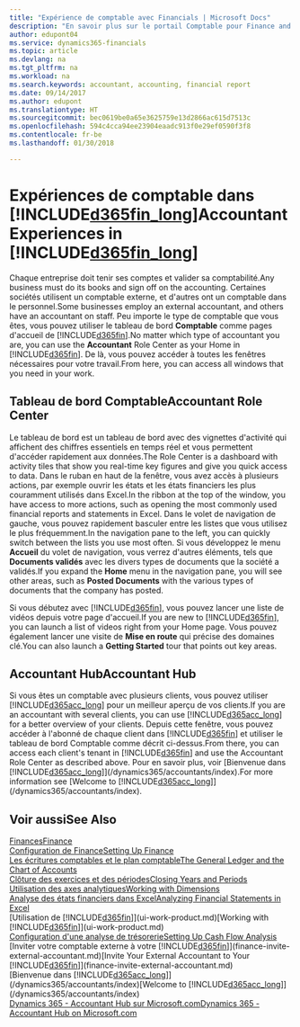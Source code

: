 ```yaml
---
title: "Expérience de comptable avec Financials | Microsoft Docs"
description: "En savoir plus sur le portail Comptable pour Finance and Operations, Business edition et le tableau de bord Comptable qui prend en charge les comptables internes et externes de la société du client."
author: edupont04
ms.service: dynamics365-financials
ms.topic: article
ms.devlang: na
ms.tgt_pltfrm: na
ms.workload: na
ms.search.keywords: accountant, accounting, financial report
ms.date: 09/14/2017
ms.author: edupont
ms.translationtype: HT
ms.sourcegitcommit: bec0619be0a65e3625759e13d2866ac615d7513c
ms.openlocfilehash: 594c4cca94ee23904eaadc913f0e29ef0590f3f8
ms.contentlocale: fr-be
ms.lasthandoff: 01/30/2018

---
```

# <a name="accountant-experiences-in-included365finlongincludesd365finlongmdmd"></a><span data-ttu-id="8d8ca-103">Expériences de comptable dans [!INCLUDE[d365fin_long](includes/d365fin_long_md.md)]</span><span class="sxs-lookup"><span data-stu-id="8d8ca-103">Accountant Experiences in [!INCLUDE[d365fin_long](includes/d365fin_long_md.md)]</span></span>
<span data-ttu-id="8d8ca-104">Chaque entreprise doit tenir ses comptes et valider sa comptabilité.</span><span class="sxs-lookup"><span data-stu-id="8d8ca-104">Any business must do its books and sign off on the accounting.</span></span> <span data-ttu-id="8d8ca-105">Certaines sociétés utilisent un comptable externe, et d'autres ont un comptable dans le personnel.</span><span class="sxs-lookup"><span data-stu-id="8d8ca-105">Some businesses employ an external accountant, and others have an accountant on staff.</span></span> <span data-ttu-id="8d8ca-106">Peu importe le type de comptable que vous êtes, vous pouvez utiliser le tableau de bord **Comptable** comme pages d'accueil de [!INCLUDE[d365fin](includes/d365fin_md.md)].</span><span class="sxs-lookup"><span data-stu-id="8d8ca-106">No matter which type of accountant you are, you can use the **Accountant** Role Center as your Home in [!INCLUDE[d365fin](includes/d365fin_md.md)].</span></span> <span data-ttu-id="8d8ca-107">De là, vous pouvez accéder à toutes les fenêtres nécessaires pour votre travail.</span><span class="sxs-lookup"><span data-stu-id="8d8ca-107">From here, you can access all windows that you need in your work.</span></span>  

## <a name="accountant-role-center"></a><span data-ttu-id="8d8ca-108">Tableau de bord Comptable</span><span class="sxs-lookup"><span data-stu-id="8d8ca-108">Accountant Role Center</span></span>
<span data-ttu-id="8d8ca-109">Le tableau de bord est un tableau de bord avec des vignettes d'activité qui affichent des chiffres essentiels en temps réel et vous permettent d'accéder rapidement aux données.</span><span class="sxs-lookup"><span data-stu-id="8d8ca-109">The Role Center is a dashboard with activity tiles that show you real-time key figures and give you quick access to data.</span></span> <span data-ttu-id="8d8ca-110">Dans le ruban en haut de la fenêtre, vous avez accès à plusieurs actions, par exemple ouvrir les états et les états financiers les plus couramment utilisés dans Excel.</span><span class="sxs-lookup"><span data-stu-id="8d8ca-110">In the ribbon at the top of the window, you have access to more actions, such as opening the most commonly used financial reports and statements in Excel.</span></span> <span data-ttu-id="8d8ca-111">Dans le volet de navigation de gauche, vous pouvez rapidement basculer entre les listes que vous utilisez le plus fréquemment.</span><span class="sxs-lookup"><span data-stu-id="8d8ca-111">In the navigation pane to the left, you can quickly switch between the lists you use most often.</span></span> <span data-ttu-id="8d8ca-112">Si vous développez le menu **Accueil** du volet de navigation, vous verrez d'autres éléments, tels que **Documents validés** avec les divers types de documents que la société a validés.</span><span class="sxs-lookup"><span data-stu-id="8d8ca-112">If you expand the **Home** menu in the navigation pane, you will see other areas, such as **Posted Documents** with the various types of documents that the company has posted.</span></span>  

<span data-ttu-id="8d8ca-113">Si vous débutez avec [!INCLUDE[d365fin](includes/d365fin_md.md)], vous pouvez lancer une liste de vidéos depuis votre page d'accueil.</span><span class="sxs-lookup"><span data-stu-id="8d8ca-113">If you are new to [!INCLUDE[d365fin](includes/d365fin_md.md)], you can launch a list of videos right from your Home page.</span></span> <span data-ttu-id="8d8ca-114">Vous pouvez également lancer une visite de **Mise en route** qui précise des domaines clé.</span><span class="sxs-lookup"><span data-stu-id="8d8ca-114">You can also launch a **Getting Started** tour that points out key areas.</span></span>  

## <a name="accountant-hub"></a><span data-ttu-id="8d8ca-115">Accountant Hub</span><span class="sxs-lookup"><span data-stu-id="8d8ca-115">Accountant Hub</span></span>
<span data-ttu-id="8d8ca-116">Si vous êtes un comptable avec plusieurs clients, vous pouvez utiliser [!INCLUDE[d365acc_long](includes/d365acc_long_md.md)] pour un meilleur aperçu de vos clients.</span><span class="sxs-lookup"><span data-stu-id="8d8ca-116">If you are an accountant with several clients, you can use [!INCLUDE[d365acc_long](includes/d365acc_long_md.md)] for a better overview of your clients.</span></span> <span data-ttu-id="8d8ca-117">Depuis cette fenêtre, vous pouvez accéder à l'abonné de chaque client dans [!INCLUDE[d365fin](includes/d365fin_md.md)] et utiliser le tableau de bord Comptable comme décrit ci-dessus.</span><span class="sxs-lookup"><span data-stu-id="8d8ca-117">From there, you can access each client's tenant in [!INCLUDE[d365fin](includes/d365fin_md.md)] and use the Accountant Role Center as described above.</span></span> <span data-ttu-id="8d8ca-118">Pour en savoir plus, voir [Bienvenue dans [!INCLUDE[d365acc_long](includes/d365acc_long_md.md)]](/dynamics365/accountants/index).</span><span class="sxs-lookup"><span data-stu-id="8d8ca-118">For more information see [Welcome to [!INCLUDE[d365acc_long](includes/d365acc_long_md.md)]](/dynamics365/accountants/index).</span></span>  

## <a name="see-also"></a><span data-ttu-id="8d8ca-119">Voir aussi</span><span class="sxs-lookup"><span data-stu-id="8d8ca-119">See Also</span></span>
[<span data-ttu-id="8d8ca-120">Finances</span><span class="sxs-lookup"><span data-stu-id="8d8ca-120">Finance</span></span>](finance.md)  
[<span data-ttu-id="8d8ca-121">Configuration de Finance</span><span class="sxs-lookup"><span data-stu-id="8d8ca-121">Setting Up Finance</span></span>](finance-setup-finance.md)  
[<span data-ttu-id="8d8ca-122">Les écritures comptables et le plan comptable</span><span class="sxs-lookup"><span data-stu-id="8d8ca-122">The General Ledger and the Chart of Accounts</span></span>](finance-general-ledger.md)  
[<span data-ttu-id="8d8ca-123">Clôture des exercices et des périodes</span><span class="sxs-lookup"><span data-stu-id="8d8ca-123">Closing Years and Periods</span></span>](year-close-years-periods.md)  
[<span data-ttu-id="8d8ca-124">Utilisation des axes analytiques</span><span class="sxs-lookup"><span data-stu-id="8d8ca-124">Working with Dimensions</span></span>](finance-dimensions.md)  
[<span data-ttu-id="8d8ca-125">Analyse des états financiers dans Excel</span><span class="sxs-lookup"><span data-stu-id="8d8ca-125">Analyzing Financial Statements in Excel</span></span>](finance-analyze-excel.md)  
<span data-ttu-id="8d8ca-126">[Utilisation de [!INCLUDE[d365fin](includes/d365fin_md.md)]](ui-work-product.md)</span><span class="sxs-lookup"><span data-stu-id="8d8ca-126">[Working with [!INCLUDE[d365fin](includes/d365fin_md.md)]](ui-work-product.md)</span></span>  
[<span data-ttu-id="8d8ca-127">Configuration d'une analyse de trésorerie</span><span class="sxs-lookup"><span data-stu-id="8d8ca-127">Setting Up Cash Flow Analysis</span></span>](finance-setup-cash-flow-analyses.md)  
<span data-ttu-id="8d8ca-128">[Inviter votre comptable externe à votre [!INCLUDE[d365fin](includes/d365fin_md.md)]](finance-invite-external-accountant.md)</span><span class="sxs-lookup"><span data-stu-id="8d8ca-128">[Invite Your External Accountant to Your [!INCLUDE[d365fin](includes/d365fin_md.md)]](finance-invite-external-accountant.md)</span></span>  
<span data-ttu-id="8d8ca-129">[Bienvenue dans [!INCLUDE[d365acc_long](includes/d365acc_long_md.md)]](/dynamics365/accountants/index)</span><span class="sxs-lookup"><span data-stu-id="8d8ca-129">[Welcome to [!INCLUDE[d365acc_long](includes/d365acc_long_md.md)]](/dynamics365/accountants/index)</span></span>  
[<span data-ttu-id="8d8ca-130">Dynamics 365 - Accountant Hub sur Microsoft.com</span><span class="sxs-lookup"><span data-stu-id="8d8ca-130">Dynamics 365 - Accountant Hub on Microsoft.com</span></span>](https://www.microsoft.com/en-us/dynamics365/financial-insights-for-accountants)  


